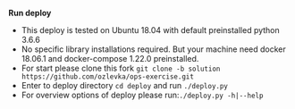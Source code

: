 
**Run deploy**

* This deploy is tested on Ubuntu 18.04 with default preinstalled python 3.6.6
* No specific library installations required. But your machine need docker 18.06.1 and docker-compose 1.22.0 preinstalled.
* For start please clone this fork `git clone -b solution https://github.com/ozlevka/ops-exercise.git`
* Enter to deploy directory `cd deploy` and run `./deploy.py`
* For overview options of deploy please run:`./deploy.py -h|--help`
